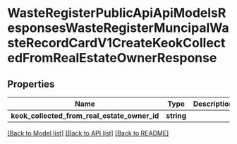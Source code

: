 # WasteRegisterPublicApiApiModelsResponsesWasteRegisterMuncipalWasteRecordCardV1CreateKeokCollectedFromRealEstateOwnerResponse

## Properties
Name | Type | Description | Notes
------------ | ------------- | ------------- | -------------
**keok_collected_from_real_estate_owner_id** | **string** |  | [optional] 

[[Back to Model list]](../README.md#documentation-for-models) [[Back to API list]](../README.md#documentation-for-api-endpoints) [[Back to README]](../README.md)


